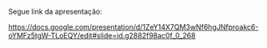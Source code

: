 Segue link da apresentação:

https://docs.google.com/presentation/d/1ZeY14X7QM3wNf6hgJNfproakc6-oYMFz5tgW-TLoEQY/edit#slide=id.g2882f98ac0f_0_268